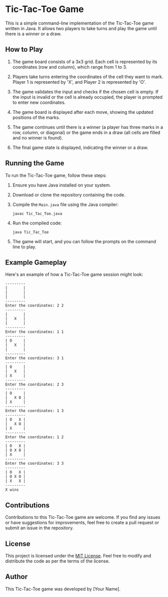 # Tic-Tac-Toe Game

This is a simple command-line implementation of the Tic-Tac-Toe game written in Java. It allows two players to take turns and play the game until there is a winner or a draw.

## How to Play

1. The game board consists of a 3x3 grid. Each cell is represented by its coordinates (row and column), which range from 1 to 3.

2. Players take turns entering the coordinates of the cell they want to mark. Player 1 is represented by 'X', and Player 2 is represented by 'O'.

3. The game validates the input and checks if the chosen cell is empty. If the input is invalid or the cell is already occupied, the player is prompted to enter new coordinates.

4. The game board is displayed after each move, showing the updated positions of the marks.

5. The game continues until there is a winner (a player has three marks in a row, column, or diagonal) or the game ends in a draw (all cells are filled and no winner is found).

6. The final game state is displayed, indicating the winner or a draw.

## Running the Game

To run the Tic-Tac-Toe game, follow these steps:

1. Ensure you have Java installed on your system.

2. Download or clone the repository containing the code.

3. Compile the `Main.java` file using the Java compiler:
   ```
   javac Tic_Tac_Toe.java
   ```

4. Run the compiled code:
   ```
   java Tic_Tac_Toe
   ```

5. The game will start, and you can follow the prompts on the command line to play.

## Example Gameplay

Here's an example of how a Tic-Tac-Toe game session might look:

```
---------
|       |
|       |
|       |
---------
Enter the coordinates: 2 2
---------
|       |
|   X   |
|       |
---------
Enter the coordinates: 1 1
---------
| O     |
|   X   |
|       |
---------
Enter the coordinates: 3 1
---------
| O     |
|   X   |
| X     |
---------
Enter the coordinates: 2 3
---------
| O     |
|   X O |
| X     |
---------
Enter the coordinates: 1 3
---------
| O   X |
|   X O |
| X     |
---------
Enter the coordinates: 1 2
---------
| O   X |
| O X O |
| X     |
---------
Enter the coordinates: 3 3
---------
| O   X |
| O X O |
| X   X |
---------
X wins
```

## Contributions

Contributions to this Tic-Tac-Toe game are welcome. If you find any issues or have suggestions for improvements, feel free to create a pull request or submit an issue in the repository.

## License

This project is licensed under the [MIT License](LICENSE). Feel free to modify and distribute the code as per the terms of the license.

## Author

This Tic-Tac-Toe game was developed by [Your Name].
